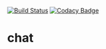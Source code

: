 [![Build Status](https://travis-ci.org/maxvanny2010/chat.svg?branch=master)](https://travis-ci.org/maxvanny2010/chat)
[![Codacy Badge](https://app.codacy.com/project/badge/Grade/ec2243be89194b29b6c210486c12d9a6)](https://www.codacy.com/manual/mailtime2010/chat?utm_source=github.com&amp;utm_medium=referral&amp;utm_content=maxvanny2010/chat&amp;utm_campaign=Badge_Grade)

# chat
